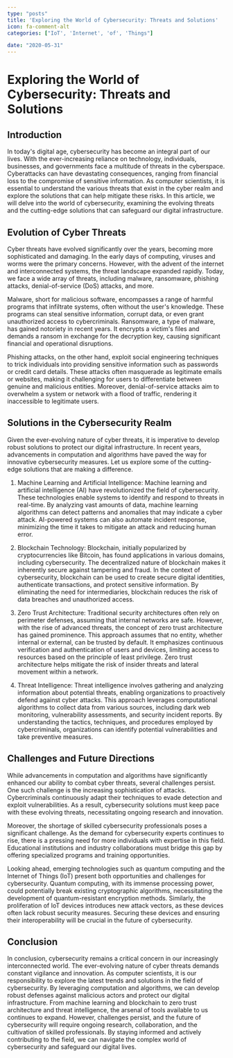 ```yaml
---
type: "posts"
title: 'Exploring the World of Cybersecurity: Threats and Solutions'
icon: fa-comment-alt
categories: ["IoT', 'Internet', 'of', 'Things"]

date: "2020-05-31"
---
```




# Exploring the World of Cybersecurity: Threats and Solutions

## Introduction

In today's digital age, cybersecurity has become an integral part of our lives. With the ever-increasing reliance on technology, individuals, businesses, and governments face a multitude of threats in the cyberspace. Cyberattacks can have devastating consequences, ranging from financial loss to the compromise of sensitive information. As computer scientists, it is essential to understand the various threats that exist in the cyber realm and explore the solutions that can help mitigate these risks. In this article, we will delve into the world of cybersecurity, examining the evolving threats and the cutting-edge solutions that can safeguard our digital infrastructure.

## Evolution of Cyber Threats

Cyber threats have evolved significantly over the years, becoming more sophisticated and damaging. In the early days of computing, viruses and worms were the primary concerns. However, with the advent of the internet and interconnected systems, the threat landscape expanded rapidly. Today, we face a wide array of threats, including malware, ransomware, phishing attacks, denial-of-service (DoS) attacks, and more.

Malware, short for malicious software, encompasses a range of harmful programs that infiltrate systems, often without the user's knowledge. These programs can steal sensitive information, corrupt data, or even grant unauthorized access to cybercriminals. Ransomware, a type of malware, has gained notoriety in recent years. It encrypts a victim's files and demands a ransom in exchange for the decryption key, causing significant financial and operational disruptions.

Phishing attacks, on the other hand, exploit social engineering techniques to trick individuals into providing sensitive information such as passwords or credit card details. These attacks often masquerade as legitimate emails or websites, making it challenging for users to differentiate between genuine and malicious entities. Moreover, denial-of-service attacks aim to overwhelm a system or network with a flood of traffic, rendering it inaccessible to legitimate users.

## Solutions in the Cybersecurity Realm

Given the ever-evolving nature of cyber threats, it is imperative to develop robust solutions to protect our digital infrastructure. In recent years, advancements in computation and algorithms have paved the way for innovative cybersecurity measures. Let us explore some of the cutting-edge solutions that are making a difference.

1. Machine Learning and Artificial Intelligence: Machine learning and artificial intelligence (AI) have revolutionized the field of cybersecurity. These technologies enable systems to identify and respond to threats in real-time. By analyzing vast amounts of data, machine learning algorithms can detect patterns and anomalies that may indicate a cyber attack. AI-powered systems can also automate incident response, minimizing the time it takes to mitigate an attack and reducing human error.

2. Blockchain Technology: Blockchain, initially popularized by cryptocurrencies like Bitcoin, has found applications in various domains, including cybersecurity. The decentralized nature of blockchain makes it inherently secure against tampering and fraud. In the context of cybersecurity, blockchain can be used to create secure digital identities, authenticate transactions, and protect sensitive information. By eliminating the need for intermediaries, blockchain reduces the risk of data breaches and unauthorized access.

3. Zero Trust Architecture: Traditional security architectures often rely on perimeter defenses, assuming that internal networks are safe. However, with the rise of advanced threats, the concept of zero trust architecture has gained prominence. This approach assumes that no entity, whether internal or external, can be trusted by default. It emphasizes continuous verification and authentication of users and devices, limiting access to resources based on the principle of least privilege. Zero trust architecture helps mitigate the risk of insider threats and lateral movement within a network.

4. Threat Intelligence: Threat intelligence involves gathering and analyzing information about potential threats, enabling organizations to proactively defend against cyber attacks. This approach leverages computational algorithms to collect data from various sources, including dark web monitoring, vulnerability assessments, and security incident reports. By understanding the tactics, techniques, and procedures employed by cybercriminals, organizations can identify potential vulnerabilities and take preventive measures.

## Challenges and Future Directions

While advancements in computation and algorithms have significantly enhanced our ability to combat cyber threats, several challenges persist. One such challenge is the increasing sophistication of attacks. Cybercriminals continuously adapt their techniques to evade detection and exploit vulnerabilities. As a result, cybersecurity solutions must keep pace with these evolving threats, necessitating ongoing research and innovation.

Moreover, the shortage of skilled cybersecurity professionals poses a significant challenge. As the demand for cybersecurity experts continues to rise, there is a pressing need for more individuals with expertise in this field. Educational institutions and industry collaborations must bridge this gap by offering specialized programs and training opportunities.

Looking ahead, emerging technologies such as quantum computing and the Internet of Things (IoT) present both opportunities and challenges for cybersecurity. Quantum computing, with its immense processing power, could potentially break existing cryptographic algorithms, necessitating the development of quantum-resistant encryption methods. Similarly, the proliferation of IoT devices introduces new attack vectors, as these devices often lack robust security measures. Securing these devices and ensuring their interoperability will be crucial in the future of cybersecurity.

## Conclusion

In conclusion, cybersecurity remains a critical concern in our increasingly interconnected world. The ever-evolving nature of cyber threats demands constant vigilance and innovation. As computer scientists, it is our responsibility to explore the latest trends and solutions in the field of cybersecurity. By leveraging computation and algorithms, we can develop robust defenses against malicious actors and protect our digital infrastructure. From machine learning and blockchain to zero trust architecture and threat intelligence, the arsenal of tools available to us continues to expand. However, challenges persist, and the future of cybersecurity will require ongoing research, collaboration, and the cultivation of skilled professionals. By staying informed and actively contributing to the field, we can navigate the complex world of cybersecurity and safeguard our digital lives.